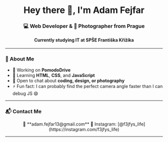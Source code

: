 <h1 align="center">Hey there 👋, I'm Adam Fejfar</h1>
<h3 align="center">💻 Web Developer & 📸 Photographer from Prague</h3>
<h4 align="center">Currently studying IT at SPŠE Františka Křižíka</h4>

---

### 🚀 About Me
- 🔭 Working on **PomodoDrive**  
- 🌱 Learning **HTML**, **CSS**, and **JavaScript**  
- 💬 Open to chat about **coding, design, or photography**  
- ⚡ Fun fact: I can probably find the perfect camera angle faster than I can debug JS 😄  

---

### 📬 Contact Me
<p align="center">
  📧 **adam.fejfar13@gmail.com**  
  📸 Instagram: [@f3jfys_life](https://instagram.com/f3jfys_life)  
</p>

---
